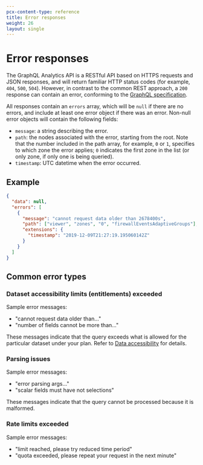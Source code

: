 ```yaml
---
pcx-content-type: reference
title: Error responses
weight: 26
layout: single
---
```


# Error responses

The GraphQL Analytics API is a RESTful API based on HTTPS requests and JSON responses, and will return familiar HTTP status codes (for example, `404`, `500`, `504`). However, in contrast to the common REST approach, a `200` response can contain an error, conforming to the [GraphQL specification](https://graphql.github.io/graphql-spec/June2018/#sec-Errors).

All responses contain an `errors` array, which will be `null` if there are no errors, and include at least one error object if there was an error. Non-null error objects will contain the following fields:

- `message`: a string describing the error.
- `path`: the nodes associated with the error, starting from the root. Note that the number included in the path array, for example, `0` or `1`, specifies to which zone the error applies; `0` indicates the first zone in the list (or only zone, if only one is being queried).
- `timestamp`: UTC datetime when the error occurred.

## Example

```json
{
  "data": null,
  "errors": [
    {
      "message": "cannot request data older than 2678400s",
      "path": ["viewer", "zones", "0", "firewallEventsAdaptiveGroups"],
      "extensions": {
        "timestamp": "2019-12-09T21:27:19.195060142Z"
      }
    }
  ]
}
```

## Common error types

### Dataset accessibility limits (entitlements) exceeded

Sample error messages:

- "cannot request data older than..."
- "number of fields cannot be more than..."

These messages indicate that the query exceeds what is allowed for the particular dataset under your plan. Refer to [Data accessibility](/analytics/graphql-api/limits/#data-accessibility) for details.

### Parsing issues

Sample error messages:

- "error parsing args..."
- "scalar fields must have not selections"

These messages indicate that the query cannot be processed because it is malformed.

### Rate limits exceeded

Sample error messages:

- "limit reached, please try reduced time period"
- "quota exceeded, please repeat your request in the next minute"
